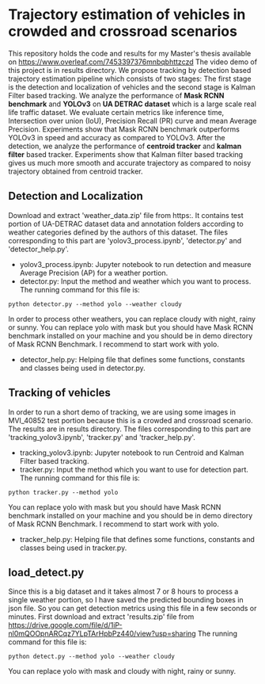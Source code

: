 # Trajectory estimation of vehicles in crowded and crossroad scenarios
This repository holds the code and results for my Master's thesis available on https://www.overleaf.com/7453397376mnbqbhttzczd
The video demo of this project is in results directory. We propose tracking by detection based trajectory estimation pipeline which consists of two stages: The first stage is the detection and localization of vehicles and the second stage is Kalman Filter based tracking. We analyze the performance of **Mask RCNN benchmark** and **YOLOv3** on **UA DETRAC dataset** which is a large scale real life traffic dataset. We evaluate certain metrics like inference time, Intersection over union (IoU), Precision Recall (PR) curve and mean Average Precision. Experiments show that Mask RCNN benchmark outperforms YOLOv3 in speed and accuracy as compared to YOLOv3. After the detection, we analyze the performance of **centroid tracker** and **kalman filter** based tracker. Experiments show that Kalman filter based tracking gives us much more smooth and accurate trajectory as compared to noisy trajectory obtained from centroid tracker.

## Detection and Localization
Download and extract 'weather_data.zip' file from https:. It contains test portion of UA-DETRAC dataset data and annotation folders according to weather categories defined by the authors of this dataset.
The files corresponding to this part are 'yolov3_process.ipynb', 'detector.py' and 'detector_help.py'.
- yolov3_process.ipynb: Jupyter notebook to run detection and measure Average Precision (AP) for a weather portion.
- detector.py: Input the method and weather which you want to process. The running command for this file is:
~~~
python detector.py --method yolo --weather cloudy
~~~
In order to process other weathers, you can replace cloudy with night, rainy or sunny. You can replace yolo with mask but you should have Mask RCNN benchmark installed on your machine and you should be in demo directory of Mask RCNN Benchmark. I recommend to start work with yolo. 
- detector_help.py: Helping file that defines some functions, constants and classes being used in detector.py.

## Tracking of vehicles
In order to run a short demo of tracking, we are using some images in MVI_40852 test portion because this is a crowded and crossroad scenario. The results are in results directory.
The files corresponding to this part are 'tracking_yolov3.ipynb', 'tracker.py' and 'tracker_help.py'.
- tracking_yolov3.ipynb: Jupyter notebook to run Centroid and Kalman Filter based tracking.
- tracker.py: Input the method which you want to use for detection part. The running command for this file is:
~~~
python tracker.py --method yolo
~~~
You can replace yolo with mask but you should have Mask RCNN benchmark installed on your machine and you should be in demo directory of Mask RCNN Benchmark. I recommend to start work with yolo. 
- tracker_help.py: Helping file that defines some functions, constants and classes being used in tracker.py.

## load_detect.py
Since this is a big dataset and it takes almost 7 or 8 hours to process a single weather portion, so I have saved the predicted bounding boxes in json file. So you can get detection metrics using this file in a few seconds or minutes. First download and extract 'results.zip' file from https://drive.google.com/file/d/1iP-nl0mQOOpnARCqz7YLpTArHpbPz440/view?usp=sharing The running command for this file is:
~~~
python detect.py --method yolo --weather cloudy
~~~
You can replace yolo with mask and cloudy with night, rainy or sunny.
